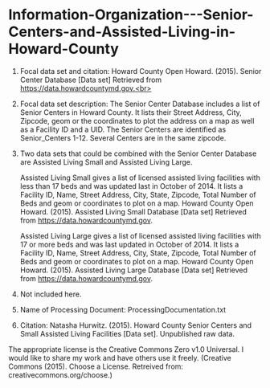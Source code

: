 # Information-Organization---Senior-Centers-and-Assisted-Living-in-Howard-County
1. Focal data set and citation: 
Howard County Open Howard. (2015). Senior Center Database [Data set] Retrieved from https://data.howardcountymd.gov.<br><p>
2. Focal data set description: The Senior Center Database includes a list of Senior Centers in Howard County.  It lists their Street Address, City, Zipcode, geom or the coordinates to plot the address on a map as well as a Facility ID and a UID. The Senior Centers are identified as Senior_Centers 1-12. Several Centers are in the same zipcode.
3. Two data sets that could be combined with the Senior Center Database are Assisted Living Small and Assisted Living Large. 
<br><p>
Assisted Living Small gives a list of licensed assisted living facilities with less than 17 beds and was updated last in October of 2014. It lists a Facility ID, Name, Street Address, City, State, Zipcode, Total Number of Beds and geom or coordinates to plot on a map.
Howard County Open Howard. (2015). Assisted Living Small Database [Data set] Retrieved from https://data.howardcountymd.gov. 
<br><p>
Assisted Living Large gives a list of licensed assisted living facilities with 17 or more beds and was last updated in October of 2014.  It lists a Facility ID, Name, Street Address, City, State, Zipcode, Total Number of Beds and geom or coordinates to plot on a map.
Howard County Open Howard. (2015). Assisted Living Large Database [Data set] Retrieved from https://data.howardcountymd.gov. 
 
4. Not included here.

5. Name of Processing Document: ProcessingDocumentation.txt

6. Citation: 
Natasha Hurwitz. (2015). Howard County Senior Centers and Small Assisted Living Facilities [Data set]. Unpublished raw data.

The appropriate license is the Creative Commons Zero v1.0 Universal.   I would like to share my work and have others use it freely. (Creative Commons (2015). Choose a License. Retreived from: creativecommons.org/choose.)

